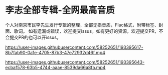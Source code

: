 # 李志全部专辑-全网最高音质
个人对南京市民李先生发行专辑的整理，全部无损音质，Flac格式，附带标签、封面、歌词。
如有遗漏或错误，欢迎提交issus。如有更好的资源，欢迎提交PR，不会提交PR的也可以开issus。

https://user-images.githubusercontent.com/58252651/193395617-8b7fab90-0a1e-4705-87b3-47e72932d46f.mp4

https://user-images.githubusercontent.com/58252651/193395643-ecbaf578-63b5-4744-aaae-8539da66a8fa.mp4
